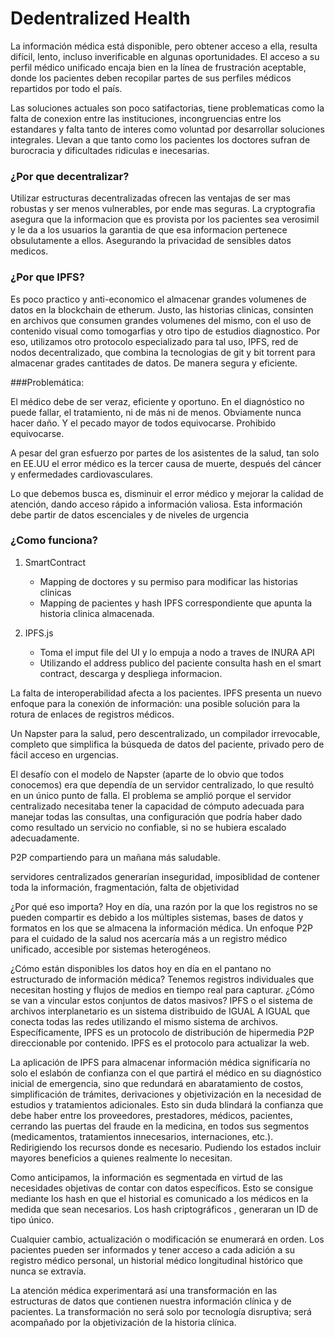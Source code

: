 # Dedentralized Health 

La información médica está disponible, pero obtener acceso a ella, resulta difícil, lento, incluso inverificable en algunas oportunidades. El acceso a su perfil médico unificado encaja bien en la línea de frustración aceptable, donde los pacientes deben recopilar partes de sus perfiles médicos repartidos por todo el país.

Las soluciones actuales son poco satifactorias, tiene problematicas como la falta de conexion entre las instituciones, incongruencias entre los estandares y falta tanto de interes como voluntad por desarrollar soluciones integrales. Llevan a que tanto como los pacientes los doctores sufran de burocracia y dificultades ridiculas e inecesarias.

### ¿Por que decentralizar?
Utilizar estructuras decentralizadas ofrecen las ventajas de ser mas robustas y ser menos vulnerables, por ende mas seguras. La cryptografia asegura que la informacion que es provista por los pacientes sea verosimil y le da a los usuarios la garantia de que esa informacion pertenece obsulutamente a ellos. Asegurando la privacidad de sensibles datos medicos.

### ¿Por que IPFS?
Es poco practico y anti-economico el almacenar grandes volumenes de datos en la blockchain de etherum. Justo, las historias clinicas, consinten en archivos que consumen grandes volumenes del mismo, con el uso de contenido visual como tomogarfias y otro tipo de estudios diagnostico.
Por eso, utilizamos otro protocolo especializado para tal uso, IPFS, red de nodos decentralizado, que combina la tecnologias de git y bit torrent para almacenar grades cantitades de datos.  De manera segura y eficiente. 





###Problemática:

El médico debe de ser veraz, eficiente y oportuno. En el diagnóstico no puede fallar, el tratamiento, ni de más ni de menos. Obviamente nunca hacer daño. Y el pecado mayor de todos equivocarse. Prohibido equivocarse.

A pesar del gran esfuerzo por partes de los asistentes de la salud, tan solo en EE.UU el error médico es la tercer causa de muerte, después del cáncer y enfermedades cardiovasculares.

Lo que debemos busca es, disminuir el error médico y mejorar la calidad de atención, dando acceso rápido a información valiosa. Esta información debe partir de datos escenciales y de niveles de urgencia

### ¿Como funciona?

1. SmartContract 
   - Mapping de doctores y su permiso para modificar las historias clinicas
   - Mapping de pacientes y hash IPFS correspondiente que apunta la historia clinica almacenada.

2. IPFS.js
   - Toma el imput file del UI y lo empuja a nodo a traves de INURA API
   - Utilizando el address publico del paciente consulta hash en el smart contract, descarga y despliega informacion.

La falta de interoperabilidad afecta a los pacientes. IPFS presenta un nuevo enfoque para la conexión de información: una posible solución para la rotura de enlaces de registros médicos.

Un Napster para la salud, pero descentralizado, un compilador irrevocable, completo que simplifica la búsqueda de datos del paciente,  privado pero de fácil acceso en urgencias.  

 El desafío con el modelo de Napster (aparte de lo obvio que todos conocemos) era que dependía de un servidor centralizado, lo que resultó en un único punto de falla. El problema se amplió porque el servidor centralizado necesitaba tener la capacidad de cómputo adecuada para manejar todas las consultas, una configuración que podría haber dado como resultado un servicio no confiable, si no se hubiera escalado adecuadamente.

P2P compartiendo para un mañana más saludable.

servidores centralizados generarían inseguridad, imposiblidad de contener toda la información, fragmentación, falta de objetividad

¿Por qué eso importa? Hoy en día, una razón por la que los registros no se pueden compartir es debido a los múltiples sistemas, bases de datos y formatos en los que se almacena la información médica. Un enfoque P2P para el cuidado de la salud nos acercaría más a un registro médico unificado, accesible por sistemas heterogéneos.

¿Cómo están disponibles los datos hoy en día en el pantano no estructurado de información médica? Tenemos registros individuales que necesitan hosting y flujos de medios en tiempo real para capturar. ¿Cómo se van a vincular estos conjuntos de datos masivos? IPFS o el sistema de archivos interplanetario es un sistema distribuido de IGUAL A IGUAL que conecta todas las redes utilizando el mismo sistema de archivos. Específicamente, IPFS es un protocolo de distribución de hipermedia P2P direccionable por contenido. IPFS es el protocolo para actualizar la web.

La aplicación de IPFS para almacenar información médica significaría no solo  el eslabón de confianza con el que partirá el médico en su diagnóstico inicial de emergencia, sino que redundará en abaratamiento de costos, simplificación de trámites, derivaciones y objetivización en la necesidad de estudios y tratamientos adicionales. Esto sin duda blindará la confianza que debe haber entre los proveedores, prestadores, médicos, pacientes, cerrando las puertas del fraude en la medicina, en todos sus segmentos (medicamentos, tratamientos innecesarios, internaciones, etc.). Redirigiendo los recursos donde es necesario. Pudiendo los estados incluir mayores beneficios a quienes realmente lo necesitan.

Como anticipamos, la información es segmentada en virtud de las necesidades objetivas de contar con datos específicos. Esto se consigue mediante los hash en que el historial es comunicado a los médicos en la medida que sean necesarios. Los hash criptográficos , generaran un ID de tipo único.

Cualquier cambio, actualización o modificación se enumerará en orden. Los pacientes pueden ser informados y tener acceso a cada adición a su registro médico personal, un historial médico longitudinal histórico que nunca se extravía.

La atención médica experimentará así una transformación en las estructuras de datos que contienen nuestra información clínica y de pacientes. La transformación no será solo por tecnología disruptiva; será acompañado por la objetivización de la historia clínica.
  
  
  
  
  
  
  
